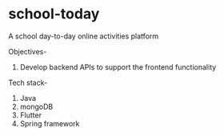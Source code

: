 # school-today
A school day-to-day online activities platform


Objectives-
1. Develop backend APIs to support the frontend functionality




Tech stack-
1. Java
2. mongoDB
3. Flutter
4. Spring framework

